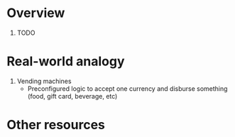 # Overview
1. TODO


# Real-world analogy
1. Vending machines
    - Preconfigured logic to accept one currency and disburse something (food, gift card, beverage, etc)

# Other resources
